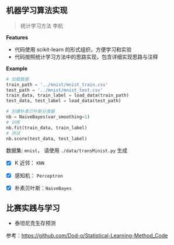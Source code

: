 ## 机器学习算法实现

>  统计学习方法 李航

**Features**

- 代码使用 scikit-learn 的形式组织，方便学习和实验
- 代码按照统计学习方法中的思路实现，包含详细实现思路与注释

**Example**

```python
# 加载数据
train_path = '../mnist/mnist_train.csv'
test_path = '../mnist/mnist_test.csv'
train_data, train_label = load_data(train_path)
test_data, test_label = load_data(test_path)

# 创建朴素贝叶斯分类器
nb = NaiveBayes(var_smoothing=1)
# 训练
nb.fit(train_data, train_label)
# 测试
nb.score(test_data, test_label)
```



数据集: `mnist`， 请使用 `./data/transMinist.py` 生成

- [x] K 近邻： `KNN`
- [x] 感知机： `Perceptron`
- [x] 朴素贝叶斯：`NaiveBayes`



## 比赛实践与学习

- 泰坦尼克生存预测



参考：https://github.com/Dod-o/Statistical-Learning-Method_Code
